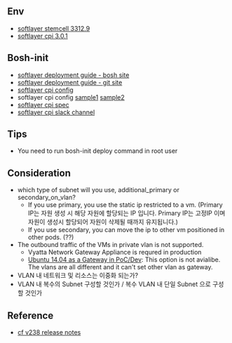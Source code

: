## Env
- [softlayer stemcell 3312.9](https://www.bosh.io/stemcells/bosh-softlayer-xen-ubuntu-trusty-go_agent)
- [softlayer cpi 3.0.1](https://bosh.io/releases/github.com/cloudfoundry-incubator/bosh-softlayer-cpi-release?all=1)

## Bosh-init
- [softlayer deployment guide - bosh site](https://bosh.io/docs/init-softlayer.html)
- [softlayer deployment guide - git site](https://github.com/cloudfoundry-incubator/bosh-softlayer-cpi-release/blob/master/docs/bosh-init-usage.md)
- [softlayer cpi config](https://bosh.io/docs/softlayer-cpi.html)
- softlayer cpi config [sample1](https://github.com/cloudfoundry-incubator/bosh-softlayer-cpi-release/blob/b53babfca237a133ba866b5feb79bb8f82faa1c8/docs/sl-cloud-config.yml) [sample2](https://github.com/cloudfoundry-incubator/bosh-softlayer-cpi-release/blob/b53babfca237a133ba866b5feb79bb8f82faa1c8/docs/mimimal-softlayer.yml)
- [softlayer cpi spec](https://github.com/cloudfoundry-incubator/bosh-softlayer-cpi-release/blob/master/jobs/softlayer_cpi/spec)
- [softlayer cpi slack channel](https://cloudfoundry.slack.com/archives/bosh-softlayer-cpi)


## Tips
- You need to run bosh-init deploy command in root user

## Consideration
- which type of subnet will you use, additional_primary or secondary_on_vlan? 
  - If you use primary, you use the static ip restricted to a vm. 
    (Primary IP는 자원 생성 시 해당 자원에 할당되는 IP 입니다. Primary IP는 고정IP 이며 자원이 생성시 할당되어 자원이 삭제될 때까지 유지됩니다.)
  - If you use secondary, you can move the ip to other vm positioned in other pods. (??)  
- The outbound traffic of the VMs in private vlan is not supported.
  - Vyatta Network Gateway Appliance is requred in production
  - [Ubuntu 14.04 as a Gateway in PoC/Dev](http://askubuntu.com/questions/590920/ubuntu-14-04-as-a-gateway-router-and-a-firewall): This option is not avialibe. The vlans are all different and it can't set other vlan as gateway.
- VLAN 내 네트워크 및 리소스는 이중화 되는가?
- VLAN 내 복수의 Subnet 구성할 것인가 / 복수 VLAN 내 단일 Subnet 으로 구성할 것인가

## Reference
- [cf v238 release notes](https://bosh.io/releases/github.com/cloudfoundry/cf-release?version=238)
